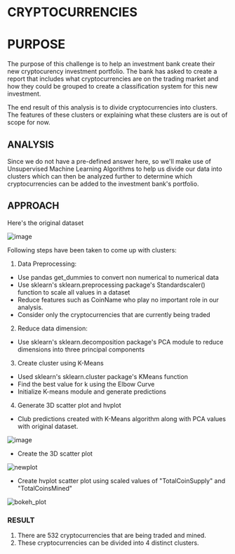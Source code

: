 # CRYPTOCURRENCIES

# PURPOSE
The purpose of this challenge is to help an investment bank create their new cryptocurency investment portfolio. The bank has asked to create a report that includes what cryptocurrencies are on the trading market and how they could be grouped to create a classification system for this new investment.

The end result of this analysis is to divide cryptocurrencies into clusters. The features of these clusters or explaining what these clusters are is out of scope for now.

## ANALYSIS
Since we do not have a pre-defined answer here, so we'll make use of Unsupervised Machine Learning Algorithms to help us divide our data into clusters which can then be analyzed further to determine which cryptocurrencies can be added to the investment bank's portfolio.

## APPROACH

Here's the original dataset

![image](https://user-images.githubusercontent.com/82654977/130310638-fef52a2d-6094-44da-9f76-e65d1dec4b40.png)

Following steps have been taken to come up with clusters:

1. Data Preprocessing:
- Use pandas get_dummies to convert non numerical to numerical data
- Use sklearn's sklearn.preprocessing package's Standardscaler() function to scale all values in a dataset
- Reduce features such as CoinName who play no important role in our analysis.
- Consider only the cryptocurrencies that are currently being traded

2. Reduce data dimension:
- Use sklearn's sklearn.decomposition package's PCA module to reduce dimensions into three principal components

3. Create cluster using K-Means
- Used sklearn's sklearn.cluster package's KMeans function
- Find the best value for k using the Elbow Curve
- Initialize K-means module and generate predictions

4. Generate 3D scatter plot and hvplot

- Club predictions created with K-Means algorithm along with PCA values with original dataset. 

![image](https://user-images.githubusercontent.com/82654977/130310664-6fe9ff02-ea72-4478-b3b9-ad11085eff05.png)


- Create the 3D scatter plot

![newplot](https://user-images.githubusercontent.com/82654977/130310686-5276c8d3-77d2-4e0a-a707-fc43cedfb1c3.png)

- Create hvplot scatter plot using scaled values of "TotalCoinSupply" and "TotalCoinsMined"


![bokeh_plot](https://user-images.githubusercontent.com/82654977/130310750-0394f5a9-6665-4285-938b-049f1ae41b0b.png)


### RESULT

1. There are 532 cryptocurrencies that are being traded and mined.
2. These cryptocurrencies can be divided into 4 distinct clusters.



























